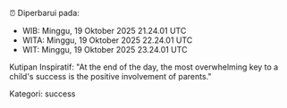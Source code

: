 ⏰ Diperbarui pada:
- WIB: Minggu, 19 Oktober 2025 21.24.01 UTC
- WITA: Minggu, 19 Oktober 2025 22.24.01 UTC
- WIT: Minggu, 19 Oktober 2025 23.24.01 UTC

Kutipan Inspiratif:
"At the end of the day, the most overwhelming key to a child's success is the positive involvement of parents."


Kategori: success

